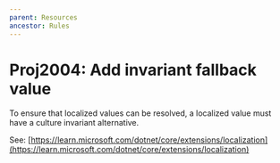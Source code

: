 ```yaml
---
parent: Resources
ancestor: Rules
---
```


# Proj2004: Add invariant fallback value
To ensure that localized values can be resolved, a localized value must have a
culture invariant alternative.

See: [https://learn.microsoft.com/dotnet/core/extensions/localization](https://learn.microsoft.com/dotnet/core/extensions/localization)
